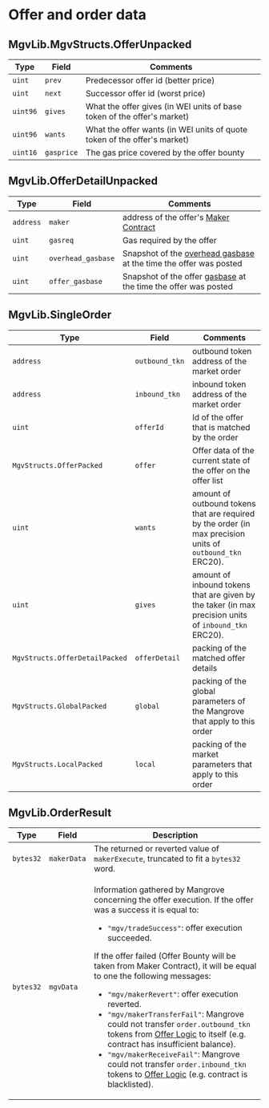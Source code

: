 # Offer and order data

## MgvLib.MgvStructs.OfferUnpacked

| Type     | Field      | Comments                                                                 |
| -------- | ---------- | ------------------------------------------------------------------------ |
| `uint`   | `prev`     | Predecessor offer id (better price)                                      |
| `uint`   | `next`     | Successor offer id (worst price)                                         |
| `uint96` | `gives`    | What the offer gives (in WEI units of base token of the offer's market)  |
| `uint96` | `wants`    | What the offer wants (in WEI units of quote token of the offer's market) |
| `uint16` | `gasprice` | The gas price covered by the offer bounty                                |

## MgvLib.OfferDetailUnpacked

| Type      | Field              | Comments                                                                                                        |
| --------- | ------------------ | --------------------------------------------------------------------------------------------------------------- |
| `address` | `maker`            | address of the offer's [Maker Contract](../offer-maker/maker-contract.md)                                       |
| `uint`    | `gasreq`           | Gas required by the offer                                                                                       |
| `uint`    | `overhead_gasbase` | Snapshot of the [overhead gasbase](mangrove-configuration.md#local-parameters) at the time the offer was posted |
| `uint`    | `offer_gasbase`    | Snapshot of the offer [gasbase](mangrove-configuration.md#local-parameters) at the time the offer was posted    |

## MgvLib.SingleOrder

| Type                           | Field          | Comments                                                                                                   |
| ------------------------------ | -------------- | ---------------------------------------------------------------------------------------------------------- |
| `address`                      | `outbound_tkn` | outbound token address of the market order                                                                 |
| `address`                      | `inbound_tkn`  | inbound token address of the market order                                                                  |
| `uint`                         | `offerId`      | Id of the offer that is matched by the order                                                               |
| `MgvStructs.OfferPacked`       | `offer`        | Offer data of the current state of the offer on the offer list                                             |
| `uint`                         | `wants`        | amount of outbound tokens that are required by the order (in max precision units of `outbound_tkn` ERC20). |
| `uint`                         | `gives`        | amount of inbound tokens that are given by the taker (in max precision units of `inbound_tkn` ERC20).      |
| `MgvStructs.OfferDetailPacked` | `offerDetail`  | packing of the matched offer details                                                                       |
| `MgvStructs.GlobalPacked`      | `global`       | packing of the global parameters of the Mangrove that apply to this order                                  |
| `MgvStructs.LocalPacked`       | `local`        | packing of the market parameters that apply to this order                                                  |

## MgvLib.OrderResult

| Type      | Field       | Description                                                                                                                                                                                                                                                                                                                                                                                                                                                                                                                                                                                                                                                                                                                                                                                                                                              |
| --------- | ----------- | -------------------------------------------------------------------------------------------------------------------------------------------------------------------------------------------------------------------------------------------------------------------------------------------------------------------------------------------------------------------------------------------------------------------------------------------------------------------------------------------------------------------------------------------------------------------------------------------------------------------------------------------------------------------------------------------------------------------------------------------------------------------------------------------------------------------------------------------------------- |
| `bytes32` | `makerData` | The returned or reverted value of `makerExecute`, truncated to fit a `bytes32` word.                                                                                                                                                                                                                                                                                                                                                                                                                                                                                                                                                                                                                                                                                                                                                                     |
| `bytes32` | `mgvData`   | <p>Information gathered by Mangrove concerning the offer execution. If the offer was a success it is equal to:</p><ul><li><code>"mgv/tradeSuccess"</code>: offer execution succeeded.</li></ul><p>If the offer failed (Offer Bounty will be taken from Maker Contract), it will be equal to one the following messages:</p><ul><li><code>"mgv/makerRevert"</code>: offer execution reverted.</li><li><code>"mgv/makerTransferFail"</code>: Mangrove could not transfer <code>order.outbound_tkn</code> tokens from <a href="../offer-maker/maker-contract.md">Offer Logic</a> to itself (e.g. contract has insufficient balance).</li><li><code>"mgv/makerReceiveFail"</code>: Mangrove could not transfer <code>order.inbound_tkn</code> tokens to <a href="../offer-maker/maker-contract.md">Offer Logic</a> (e.g. contract is blacklisted).</li></ul> |
